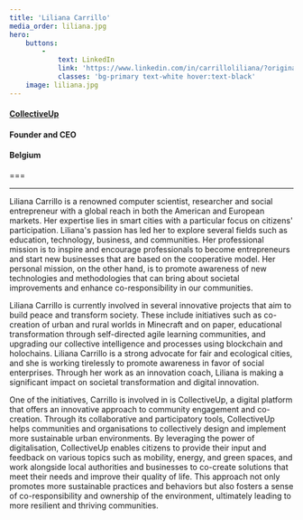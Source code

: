 ```yaml
---
title: 'Liliana Carrillo'
media_order: liliana.jpg
hero:
    buttons:
        -
            text: LinkedIn
            link: 'https://www.linkedin.com/in/carrilloliliana/?originalSubdomain=be'
            classes: 'bg-primary text-white hover:text-black'
    image: liliana.jpg
---
```


#### [CollectiveUp](https://www.collectiveup.be)
#### Founder and CEO
#### Belgium
===
***
Liliana Carrillo is a renowned computer scientist, researcher and social entrepreneur with a global reach in both the American and European markets. Her expertise lies in smart cities with a particular focus on citizens' participation. Liliana's passion has led her to explore several fields such as education, technology, business, and communities. Her professional mission is to inspire and encourage professionals to become entrepreneurs and start new businesses that are based on the cooperative model. Her personal mission, on the other hand, is to promote awareness of new technologies and methodologies that can bring about societal improvements and enhance co-responsibility in our communities.

Liliana Carrillo is currently involved in several innovative projects that aim to build peace and transform society. These include initiatives such as co-creation of urban and rural worlds in Minecraft and on paper, educational transformation through self-directed agile learning communities, and upgrading our collective intelligence and processes using blockchain and holochains. Liliana Carrillo is a strong advocate for fair and ecological cities, and she is working tirelessly to promote awareness in favor of social enterprises. Through her work as an innovation coach, Liliana is making a significant impact on societal transformation and digital innovation.

One of the initiatives, Carrillo is involved in is CollectiveUp, a digital platform that offers an innovative approach to community engagement and co-creation. Through its collaborative and participatory tools, CollectiveUp helps communities and organisations to collectively design and implement more sustainable urban environments. By leveraging the power of digitalisation, CollectiveUp enables citizens to provide their input and feedback on various topics such as mobility, energy, and green spaces, and work alongside local authorities and businesses to co-create solutions that meet their needs and improve their quality of life. This approach not only promotes more sustainable practices and behaviors but also fosters a sense of co-responsibility and ownership of the environment, ultimately leading to more resilient and thriving communities.